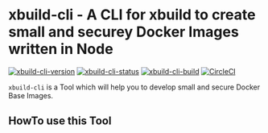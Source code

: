# xbuild-cli - A CLI for xbuild to create small and securey Docker Images written in Node

[![xbuild-cli-version](https://img.shields.io/badge/Version-0.1.0-brightgreen.svg?style=flat)](https://www.npmjs.com/package/xbuild-cli/v/0.1.0)
[![xbuild-cli-status](https://img.shields.io/badge/Status-development%201-brightgreen.svg?style=flat)](https://github.com/x-company/xbuild-cli#status)
[![xbuild-cli-build](https://img.shields.io/badge/Builds-1-brightgreen.svg?style=flat)](https://github.com/x-company/xbuild-cli#status)
[![CircleCI](https://circleci.com/gh/x-company/xbuild.svg?style=svg)](https://circleci.com/gh/x-company/xbuild)

`xbuild-cli` is a Tool which will help you to develop small and secure Docker Base Images.

## HowTo use this Tool
